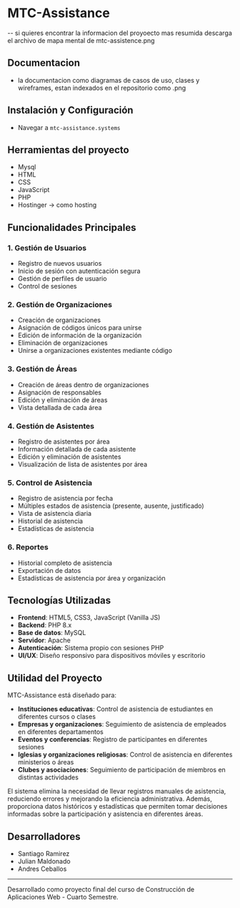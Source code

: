 # MTC-Assistance 
-- si quieres encontrar la informacion del proyoecto mas resumida descarga el archivo de mapa mental de mtc-assistence.png

## Documentacion 
- la documentacion como diagramas de casos de uso, clases y wireframes, estan indexados en el repositorio como .png

## Instalación y Configuración
- Navegar a `mtc-assistance.systems`

## Herramientas del proyecto
- Mysql
- HTML
- CSS
- JavaScript
- PHP
- Hostinger -> como hosting

## Funcionalidades Principales

### 1. Gestión de Usuarios
- Registro de nuevos usuarios
- Inicio de sesión con autenticación segura
- Gestión de perfiles de usuario
- Control de sesiones

### 2. Gestión de Organizaciones
- Creación de organizaciones
- Asignación de códigos únicos para unirse
- Edición de información de la organización
- Eliminación de organizaciones
- Unirse a organizaciones existentes mediante código

### 3. Gestión de Áreas
- Creación de áreas dentro de organizaciones
- Asignación de responsables
- Edición y eliminación de áreas
- Vista detallada de cada área

### 4. Gestión de Asistentes
- Registro de asistentes por área
- Información detallada de cada asistente
- Edición y eliminación de asistentes
- Visualización de lista de asistentes por área

### 5. Control de Asistencia
- Registro de asistencia por fecha
- Múltiples estados de asistencia (presente, ausente, justificado)
- Vista de asistencia diaria
- Historial de asistencia
- Estadísticas de asistencia

### 6. Reportes
- Historial completo de asistencia
- Exportación de datos
- Estadísticas de asistencia por área y organización

## Tecnologías Utilizadas
- **Frontend**: HTML5, CSS3, JavaScript (Vanilla JS)
- **Backend**: PHP 8.x
- **Base de datos**: MySQL
- **Servidor**: Apache
- **Autenticación**: Sistema propio con sesiones PHP
- **UI/UX**: Diseño responsivo para dispositivos móviles y escritorio

## Utilidad del Proyecto

MTC-Assistance está diseñado para:

- **Instituciones educativas**: Control de asistencia de estudiantes en diferentes cursos o clases
- **Empresas y organizaciones**: Seguimiento de asistencia de empleados en diferentes departamentos
- **Eventos y conferencias**: Registro de participantes en diferentes sesiones
- **Iglesias y organizaciones religiosas**: Control de asistencia en diferentes ministerios o áreas
- **Clubes y asociaciones**: Seguimiento de participación de miembros en distintas actividades

El sistema elimina la necesidad de llevar registros manuales de asistencia, reduciendo errores y mejorando la eficiencia administrativa. Además, proporciona datos históricos y estadísticas que permiten tomar decisiones informadas sobre la participación y asistencia en diferentes áreas.

## Desarrolladores
- Santiago Ramirez
- Julian Maldonado
- Andres Ceballos

---

Desarrollado como proyecto final del curso de Construcción de Aplicaciones Web - Cuarto Semestre.
